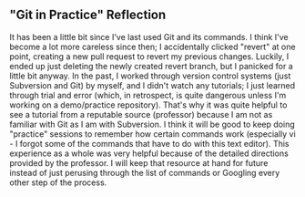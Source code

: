 ## "Git in Practice" Reflection
It has been a little bit since I've last used Git and its commands. I think I've become a lot more careless since then; I accidentally clicked "revert" at one point, creating a new pull request to revert my previous changes. Luckily, I ended up just deleting the newly created revert branch, but I panicked for a little bit anyway. In the past, I worked through version control systems (just Subversion and Git) by myself, and I didn't watch any tutorials; I just learned through trial and error (which, in retrospect, is quite dangerous unless I'm working on a demo/practice repository). That's why it was quite helpful to see a tutorial from a reputable source (professor) because I am not as familiar with Git as I am with Subversion. I think it will be good to keep doing "practice" sessions to remember how certain commands work (especially vi - I forgot some of the commands that have to do with this text editor). This experience as a whole was very helpful because of the detailed directions provided by the professor. I will keep that resource at hand for future instead of just perusing through the list of commands or Googling every other step of the process. 
